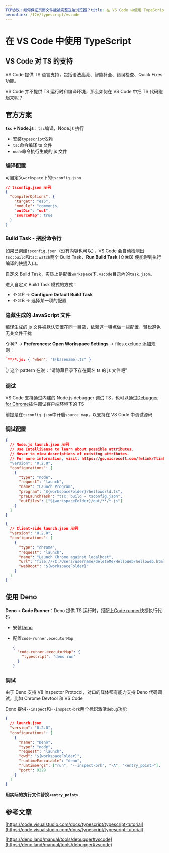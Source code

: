 ```yaml
---
TCP协议：如何保证页面文件能被完整送达浏览器？title: 在 VS Code 中使用 TypeScript
permalink: /f2e/typescript/vscode
---
```


# 在 VS Code 中使用 TypeScript

## VS Code 对 TS 的支持

VS Code 提供 TS 语言支持，包括语法高亮、智能补全、错误检查、Quick Fixes 功能。

VS Code 并不提供 TS 运行时和编译环境，那么如何在 VS Code 中把 TS 代码跑起来呢？

## 官方方案

**`tsc` + Node.js**：`tsc`编译，Node.js 执行

- 安装`typescript`依赖
- `tsc`命令编译 ts 文件
- `node`命令执行生成的 js 文件

### 编译配置

可自定义`workspace`下的`tsconfig.json`

```json
// tsconfig.json 示例
{
  "compilerOptions": {
    "target": "es5",
    "module": "commonjs，
    "outDir": "out",
    "sourceMap": true
  }
}
```

### Build Task - 摆脱命令行

如果已创建`tsconfig.json`（没有内容也可以），VS Code 会自动检测出`tsc:build`和`tsc:watch`两个 Build Task，**Run Build Task** (⇧⌘B) 便能得到执行编译的快捷入口。

自定义 Build Task，实质上是配置`workspace`下`.vscode`目录內的`task.json`。

进入自定义 Build Task 模式的方式：

- ⇧⌘P -> **Configure Default Build Task**
- ⇧⌘B -> 选择某一项的配置

### 隐藏生成的 JavaScript 文件

编译生成的 js 文件被默认安置在同一目录，依赖这一特点做一些配置，轻松避免无关文件干扰

⇧⌘P -> **Preferences: Open Workspace Settings** -> files.exclude 添加规则：

```json
`**/*.js: { "when": "$(basename).ts" }
```

👆 这个 pattern 在说：“请隐藏目录下存在同名 ts 的 js 文件吧”

### 调试

VS Code 支持通过内建的 Node.js debugger 调试 TS，也可以通过[Debugger for Chrome](https://marketplace.visualstudio.com/items?itemName=msjsdiag.debugger-for-chrome)插件调试客户端环境下的 TS

前提是在`tsconfig.json`中开启`source map`，以支持在 VS Code 中调试源码

### 调试配置

```json
{
  // Node.js launch.json 示例
  // Use IntelliSense to learn about possible attributes.
  // Hover to view descriptions of existing attributes.
  // For more information, visit: https://go.microsoft.com/fwlink/?linkid=830387
  "version": "0.2.0",
  "configurations": [
    {
      "type": "node",
      "request": "launch",
      "name": "Launch Program",
      "program": "${workspaceFolder}/helloworld.ts",
      "preLaunchTask": "tsc: build - tsconfig.json",
      "outFiles": ["${workspaceFolder}/out/**/*.js"]
    }
  ]
}
```

```json
{
  // Client-side launch.json 示例
  "version": "0.2.0",
  "configurations": [
    {
      "type": "chrome",
      "request": "launch",
      "name": "Launch Chrome against localhost",
      "url": "file:///C:/Users/username/deleteMe/HelloWeb/helloweb.html",
      "webRoot": "${workspaceFolder}"
    }
  ]
}
```

## 使用 Deno

**Deno + Code Runner**：Deno 提供 TS 运行时，搭配上[Code runner](https://marketplace.visualstudio.com/items?itemName=formulahendry.code-runner)快捷执行代码

- 安装[Deno](https://deno.land/#installation)

- 配置`code-runner.executorMap`

  ```json
  {
    "code-runner.executorMap": {
      "typescript": "deno run"
    }
  }
  ```

### 调试

由于 Deno 支持 V8 Inspector Protocol，对口的载体都有能力支持 Deno 代码调试，比如 Chrome Devtool 和 VS Code

Deno 提供`--inspect`和`--inspect-brk`两个标识激活`debug`功能

```json
{
  // launch.json
  "version": "0.2.0",
  "configurations": [
    {
      "name": "Deno",
      "type": "node",
      "request": "launch",
      "cwd": "${workspaceFolder}",
      "runtimeExecutable": "deno",
      "runtimeArgs": ["run", "--inspect-brk", "-A", "<entry_point>"],
      "port": 9229
    }
  ]
}
```

**用实际的执行文件替换`<entry_point>`**

## 参考文章

[https://code.visualstudio.com/docs/typescript/typescript-tutorial](https://code.visualstudio.com/docs/typescript/typescript-tutorial)

[https://deno.land/manual/tools/debugger#vscode](https://deno.land/manual/tools/debugger#vscode)
